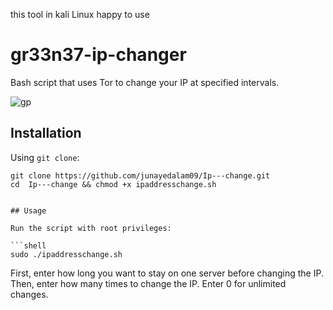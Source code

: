 this tool in kali Linux happy to use

# gr33n37-ip-changer

Bash script that uses Tor to change your IP at specified intervals.

![gp](https://github.com/gr33n37/gr33n37-ip-changer/assets/30112537/34e1c4e2-ec79-4ef3-b0a2-e99eee48bb4b)

## Installation

Using `git clone`:

```shell
git clone https://github.com/junayedalam09/Ip---change.git
cd  Ip---change && chmod +x ipaddresschange.sh
```
```

## Usage

Run the script with root privileges:

```shell
sudo ./ipaddresschange.sh
```

First, enter how long you want to stay on one server before changing the IP.
Then, enter how many times to change the IP. Enter 0 for unlimited changes.
